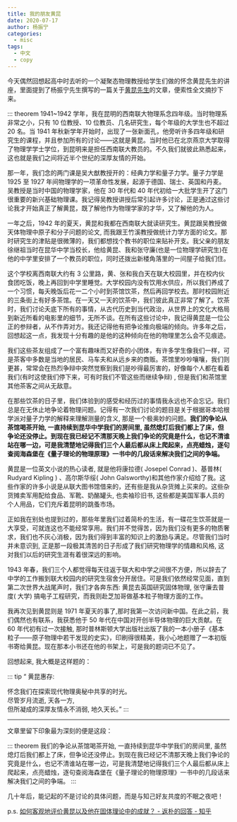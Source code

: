 ```yaml
---
title: 我的朋友黄昆
date: 2020-07-17
author: 杨振宁
categories:
  - misc
tags:
  - 中文
  - copy
---
```


今天偶然回想起高中时去听的一个凝聚态物理教授给学生们做的怀念黄昆先生的讲座，里面提到了杨振宁先生撰写的一篇关于[黄昆先生](https://zh.wikipedia.org/wiki/%E9%BB%84%E6%98%86)的文章，便索性全文摘抄下来。

<!-- more -->

::: theorem
1941~1942 学年，我在昆明的西南联大物理系念四年级。当时物理系非常之小，只有 10 位教授、10 位教员、几名研究生，每个年级的大学生也不超过 20 名。当 1941 年秋新学年开始时，出现了一张新面孔，他旁听许多四年级和研究生的课程，并且参加所有的讨论——这就是黄昆。当时他已在北京燕京大学取得了物理学学士学位，到昆明来是担任西南联大教员的。不久我们就彼此熟悉起来，这也就是我们之间将近半个世纪的深厚友情的开始。

那一年，我们念的两门课是吴大猷教授开的：经典力学和量子力学。量子力学是 1925 至 1927 年间物理学的一项革命性发展，起源于德国、瑞士、英国和丹麦。吴教授是当时中国的物理学家，他在 30 年代和 40 年代初给一大批学生开了这门很重要的新兴基础物理课。我记得吴教授讲授后常引起许多讨论，正是通过这些讨论我才开始真正了解黄昆，既了解他作为物理学家的才华，又了解他的为人。

一年之后，1942 年的夏天，黄昆和我都在西南联大就读研究生。黄昆跟吴教授做天体物理中原子和分子问题的论文, 而我跟王竹溪教授做统计力学方面的论文。那时研究生的津贴是很微薄的，我们都想找个教书的职位来贴补开支。我父亲的朋友徐继祖当时在昆华中学当校长，他给黄昆、我和张守廉(也是一位物理学研究生)在他的中学里安排了一个教员的职位，同时还拨出新楼角落里的一间屋子给我们住。

这个学校离西南联大约有 3 公里路，黄、张和我白天在联大校园里，并在校内伙食团吃饭，晚上再回到中学里睡觉。大学校园内没有饮用水供应，所以我们养成了一个习惯，每夭晚饭后花一二个小时到茶馆饮茶，然后再回学校去。那时校园附近的三条街上有好多茶馆。在一天又一天的饮茶中，我们彼此真正非常了解了。饮茶时，我们讨论夭底下所有的事情，从古代历史到当代政治，从世界上的文化大格局到新近所看的电影里的细节，无所不谈。在所有这些讨论中，我记得黄昆是一位公正的参辩者，从不作弄对方。我还记得他有把争论推向极端的倾向。许多年之后，回想起这一点，我发现十分有趣的是他的这种倾向在他的物理里怎么会不见痕迹。

我们这些茶友组成了一个富有趣味而又好奇的小团体，有许多学生像我们一样，可是茶客中多数是当地的居民、马车夫和从远乡来的商贩。茶馆里吵吵嚷嚷，我们则更甚，常常会在热烈争辩中突然觉察到我们是吵得最厉害的，好像每个人都在看着我们(有时这使我们停下来，可有时我们不管这些而继续争辩) , 但是我们和茶馆里其他茶客之间从无敌意。

在那些饮茶的日子里，我们体验到的感受和经历过的事情我永远也不会忘记。我们总是在无休止地争论着物理问题。记得有一次我们讨论的题目是关于根据哥本哈根学派对量子力学的解释来理解测量的含义, 那是一个极奥妙的问题。**我们的争论从茶馆喝茶开始, 一直持续到昆华中学我们的房间里, 虽然熄灯后我们都上了床，但争论还没停止。到现在我已经记不清那天晚上我们争论的究竟是什么，也记不清谁站在哪一边，可是我清楚地记得我们三个人最后都从床上爬起来，点亮蜡烛，逐句查阅海森堡在《量子理论的物理原理》一书中的几段话来解决我们之间的争端。**

黄昆是一位英文小说的热心读者, 就是他将康拉德( Josepel Conrad )、基普林( Rudyard Kipling ) 、高尔斯华绥( John Galsworthy)和其他作家介绍给了我。这些作家的许多小说是从联大图书馆借来的，还有些是我从杂货摊上买来的。这些杂货摊卖军用配给食品、军靴、奶酪罐头, 也卖袖珍旧书, 这些都是美国军事人员的个人用品，它们充斥着昆明的跳蚤市场。

正如我在别处也提到过的，那些年里我们过着简朴的生活，有一碟花生饮茶就是一大享受，可就连这也不能经常享用。我们并不觉得苦，因为我们没有更多的物质奢求，我们也不灰心消极，因为我们得到丰富的知识上的激励与满足。尽管我们当时并未意识到, 正是那一段极其清苦的日子形成了我们研究物理学的情趣和风格, 这对我们以后的研究生涯有着很深远的影响。

1943 年春，我们三个人都觉得每天往返于联大和中学之间很不方便，所以辞去了中学的工作搬到联大校园内的研究生宿舍分开居住。可是我们依然经常见面，直到第二次世界大战尾声时，我们才各奔东西: 黄昆去英国研究固体物理, 张守廉去普度( 大学) 搞电子工程研究，而我则赴芝加哥做基本粒子物理方面的工作。

我再次见到黄昆则是 1971 年夏天的事了,那时我第一次访问新中国。在此之前，我们偶然也有联系，我获悉他于 50 年代在中国对开创半导体物理的巨大贡献。在 60 年代初有过一次接触, 那时普林斯顿大学出版社出版了我的一本小册子《基本粒子——原子物理中若干发现的史实》，印刷得很精美，我小心地题赠了一本初版书寄给黄昆。现在那本小书还在他的书架上，可是我的题词已不见了。

回想起来, 我大概是这样题的：

::: tip
“ 黄昆惠存:

怀念我们在探索现代物理奥秘中共享的时光。  
尽管岁月流逝, 天各一方,  
但所凝成的深厚友情永不消弱, 地久天长。”
:::

---

文章里留下印象最为深刻的便是这段：

::: theorem
我们的争论从茶馆喝茶开始, 一直持续到昆华中学我们的房间里, 虽然熄灯后我们都上了床，但争论还没停止。到现在我已经记不清那天晚上我们争论的究竟是什么，也记不清谁站在哪一边，可是我清楚地记得我们三个人最后都从床上爬起来，点亮蜡烛，逐句查阅海森堡在《量子理论的物理原理》一书中的几段话来解决我们之间的争端。
:::

几十年后，能记起的不是讨论的具体问题，而是与知己好友共度的不眠之夜吧！

p.s. [如何客观地评价黄昆以及他在固体理论中的成就？ - 返朴的回答 - 知乎](https://www.zhihu.com/question/31757832/answer/704685743)
